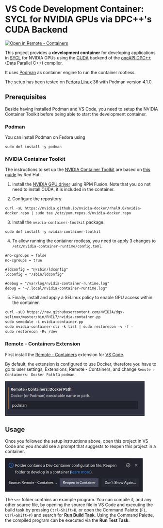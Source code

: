 # VS Code Development Container: SYCL for NVIDIA GPUs via DPC++'s CUDA Backend

[![Open in Remote - Containers](https://img.shields.io/static/v1?label=Remote%20-%20Containers&message=Open&color=blue&logo=visualstudiocode)](https://vscode.dev/redirect?url=vscode://vscode.git/clone?url=https://github.com/sebp/vscode-sycl-dpcpp-cuda)

This project provides a **development container** for developing applications
in [SYCL](https://sycl.tech/) for NVIDIA GPUs using the [CUDA](https://developer.nvidia.com/cuda-toolkit)
backend of the [oneAPI DPC++](https://intel.github.io/llvm-docs/) (Data Parallel C++) compiler.

It uses [Podman](https://podman.io/) as container engine to run the
container rootless.

The setup has been tested on [Fedora Linux](https://getfedora.org/) 36 with Podman version 4.1.0.

## Prerequisites

Beside having installed Podman and VS Code, you need to setup the
NVIDIA Container Toolkit before being able to start the development container.

### Podman

You can install Podman on Fedora using
```
sudo dnf install -y podman
```

### NVIDIA Container Toolkit

The instructions to set up the [NVIDIA Container Toolkit](https://nvidia.github.io/nvidia-docker/) are based
on [this guide](https://www.redhat.com/en/blog/how-use-gpus-containers-bare-metal-rhel-8)
by Red Hat.

1. Install the [NVIDIA GPU driver](https://rpmfusion.org/Howto/NVIDIA) using RPM Fusion.
   Note that you do not need to install CUDA, it is included in the container.

2. Configure the repository:
```
curl -sL https://nvidia.github.io/nvidia-docker/rhel9.0/nvidia-docker.repo | sudo tee /etc/yum.repos.d/nvidia-docker.repo
```

3. Install the `nvidia-container-toolkit` package.
```
sudo dnf install -y nvidia-container-toolkit
```

4. To allow running the container rootless, you need to apply 3 changes to
   `/etc/nvidia-container-runtime/config.toml`.

```
#no-cgroups = false
no-cgroups = true
```

```
#ldconfig = "@/sbin/ldconfig"
ldconfig = "/sbin/ldconfig"
```

```
#debug = "/var/log/nvidia-container-runtime.log"
debug = "~/.local/nvidia-container-runtime.log"
```

5. Finally, install and apply a SELinux policy to enable GPU access within the container.
```
curl -sLO https://raw.githubusercontent.com/NVIDIA/dgx-selinux/master/bin/RHEL7/nvidia-container.pp
sudo semodule -i nvidia-container.pp
sudo nvidia-container-cli -k list | sudo restorecon -v -f -
sudo restorecon -Rv /dev
```

### Remote - Containers Extension

First install the [Remote - Containers](https://marketplace.visualstudio.com/items?itemName=ms-vscode-remote.remote-containers)
extension for [VS Code](https://code.visualstudio.com/).

By default, the extension is configured to use Docker, therefore you have to
go to user settings, Extensions, Remote - Containers, and change
`Remote › Containers: Docker Path` to `podman`.

![Docker Path setting](doc/settings-docker-path.png)

## Usage

Once you followed the setup instructions above, open this project in VS Code
and you should see a prompt that suggests to reopen this project in a container.

![Reopen project in container](doc/reopen-in-container.png)

The `src` folder contains an example program. You can compile it, and any other source file,
by opening the source file in VS Code and executing the build task by pressing `Ctrl+Shift+B`,
or open the Command Palette (`F1`, `Ctrl+Shift+P`) and search for **Run Build Task**.
Using the Command Palette, the compiled program can be executed via the **Run Test Task**.
